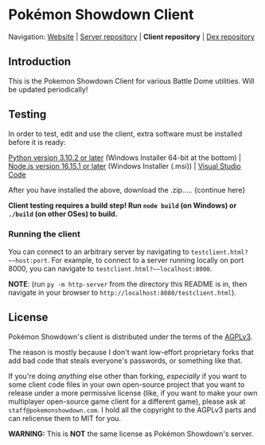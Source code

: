 Pokémon Showdown Client
========================================================================

Navigation: [Website][1] | [Server repository][2] | **Client repository** | [Dex repository][3]

  [1]: http://pokemonshowdown.com/
  [2]: https://github.com/Zarel/Pokemon-Showdown
  [3]: https://github.com/Zarel/Pokemon-Showdown-Dex

Introduction
------------------------------------------------------------------------

This is the Pokemon Showdown Client for various Battle Dome utilities.
Will be updated periodically!

Testing
------------------------------------------------------------------------

In order to test, edit and use the client, extra software must be 
installed before it is ready:

[Python version 3.10.2 or later][4] (Windows Installer 64-bit at the bottom) |
[Node.js version 16.15.1 or later][5] (Windows Installer (.msi)) |
[Visual Studio Code][6]

[4]: https://www.python.org/downloads/release/python-3102/ 
[5]: https://nodejs.org/en/download/
[6]: https://code.visualstudio.com/

After you have installed the above, download the .zip..... {continue here}

**Client testing requires a build step! Run `node build` (on Windows) or `./build`
(on other OSes) to build.**

### Running the client

You can connect to an arbitrary server by navigating to
`testclient.html?~~host:port`. For example, to connect to a server running
locally on port 8000, you can navigate to `testclient.html?~~localhost:8000`.

**NOTE**: (run `py -m http-server` from the
directory this README is in, then navigate in your browser to
`http://localhost:8080/testclient.html`).


License
------------------------------------------------------------------------

Pokémon Showdown's client is distributed under the terms of the [AGPLv3][6].

The reason is mostly because I don't want low-effort proprietary forks that add bad code that steals everyone's passwords, or something like that.

If you're doing _anything_ else other than forking, _especially_ if you want to some client code files in your own open-source project that you want to release under a more permissive license (like, if you want to make your own multiplayer open-source game client for a different game), please ask at `staff@pokemonshowdown.com`. I hold all the copyright to the AGPLv3 parts and can relicense them to MIT for you.

  [6]: http://www.gnu.org/licenses/agpl-3.0.html

**WARNING:** This is **NOT** the same license as Pokémon Showdown's server.

